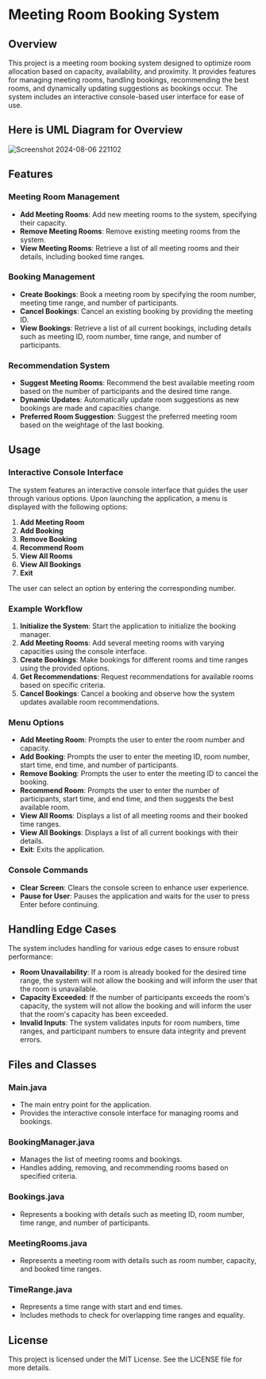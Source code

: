 # Meeting Room Booking System

## Overview
This project is a meeting room booking system designed to optimize room allocation based on capacity, availability, and proximity. It provides features for managing meeting rooms, handling bookings, recommending the best rooms, and dynamically updating suggestions as bookings occur. The system includes an interactive console-based user interface for ease of use.

## Here is UML Diagram for Overview

![Screenshot 2024-08-06 221102](https://github.com/user-attachments/assets/9e43788e-af89-4e1d-a273-d010ca365f80)

## Features

### Meeting Room Management
- **Add Meeting Rooms**: Add new meeting rooms to the system, specifying their capacity.
- **Remove Meeting Rooms**: Remove existing meeting rooms from the system.
- **View Meeting Rooms**: Retrieve a list of all meeting rooms and their details, including booked time ranges.

### Booking Management
- **Create Bookings**: Book a meeting room by specifying the room number, meeting time range, and number of participants.
- **Cancel Bookings**: Cancel an existing booking by providing the meeting ID.
- **View Bookings**: Retrieve a list of all current bookings, including details such as meeting ID, room number, time range, and number of participants.

### Recommendation System
- **Suggest Meeting Rooms**: Recommend the best available meeting room based on the number of participants and the desired time range.
- **Dynamic Updates**: Automatically update room suggestions as new bookings are made and capacities change.
- **Preferred Room Suggestion**: Suggest the preferred meeting room based on the weightage of the last booking.

## Usage

### Interactive Console Interface
The system features an interactive console interface that guides the user through various options. Upon launching the application, a menu is displayed with the following options:

1. **Add Meeting Room**
2. **Add Booking**
3. **Remove Booking**
4. **Recommend Room**
5. **View All Rooms**
6. **View All Bookings**
7. **Exit**

The user can select an option by entering the corresponding number.

### Example Workflow
1. **Initialize the System**: Start the application to initialize the booking manager.
2. **Add Meeting Rooms**: Add several meeting rooms with varying capacities using the console interface.
3. **Create Bookings**: Make bookings for different rooms and time ranges using the provided options.
4. **Get Recommendations**: Request recommendations for available rooms based on specific criteria.
5. **Cancel Bookings**: Cancel a booking and observe how the system updates available room recommendations.

### Menu Options
- **Add Meeting Room**: Prompts the user to enter the room number and capacity.
- **Add Booking**: Prompts the user to enter the meeting ID, room number, start time, end time, and number of participants.
- **Remove Booking**: Prompts the user to enter the meeting ID to cancel the booking.
- **Recommend Room**: Prompts the user to enter the number of participants, start time, and end time, and then suggests the best available room.
- **View All Rooms**: Displays a list of all meeting rooms and their booked time ranges.
- **View All Bookings**: Displays a list of all current bookings with their details.
- **Exit**: Exits the application.

### Console Commands
- **Clear Screen**: Clears the console screen to enhance user experience.
- **Pause for User**: Pauses the application and waits for the user to press Enter before continuing.

## Handling Edge Cases
The system includes handling for various edge cases to ensure robust performance:
- **Room Unavailability**: If a room is already booked for the desired time range, the system will not allow the booking and will inform the user that the room is unavailable.
- **Capacity Exceeded**: If the number of participants exceeds the room's capacity, the system will not allow the booking and will inform the user that the room's capacity has been exceeded.
- **Invalid Inputs**: The system validates inputs for room numbers, time ranges, and participant numbers to ensure data integrity and prevent errors.

## Files and Classes

### Main.java
- The main entry point for the application.
- Provides the interactive console interface for managing rooms and bookings.

### BookingManager.java
- Manages the list of meeting rooms and bookings.
- Handles adding, removing, and recommending rooms based on specified criteria.

### Bookings.java
- Represents a booking with details such as meeting ID, room number, time range, and number of participants.

### MeetingRooms.java
- Represents a meeting room with details such as room number, capacity, and booked time ranges.

### TimeRange.java
- Represents a time range with start and end times.
- Includes methods to check for overlapping time ranges and equality.

## License
This project is licensed under the MIT License. See the LICENSE file for more details.
